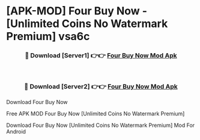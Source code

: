 # [APK-MOD] Four Buy Now - [Unlimited Coins No Watermark Premium] vsa6c



<div align="center">
<h3>🔴 Download [Server1] 👉👉 <a href="https://momento.my/?title=Four_Buy_Now">Four Buy Now Mod Apk</a></h3><br>

<h3>🔴 Download [Server2] 👉👉 <a href="https://momento.my/?title=Four_Buy_Now">Four Buy Now Mod Apk</a></h3>
</div>



Download Four Buy Now 

Free APK MOD Four Buy Now [Unlimited Coins No Watermark Premium]

Download Four Buy Now [Unlimited Coins No Watermark Premium] Mod For Android
